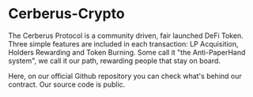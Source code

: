 # Cerberus-Crypto
The Cerberus Protocol is a community driven, fair launched DeFi Token. Three simple features are included in each transaction: LP Acquisition, Holders Rewarding and Token Burning. Some call it "the Anti-PaperHand system", we call it our path, rewarding people that stay on board.

Here, on our official Github repository you can check what's behind our contract. Our source code is public.
